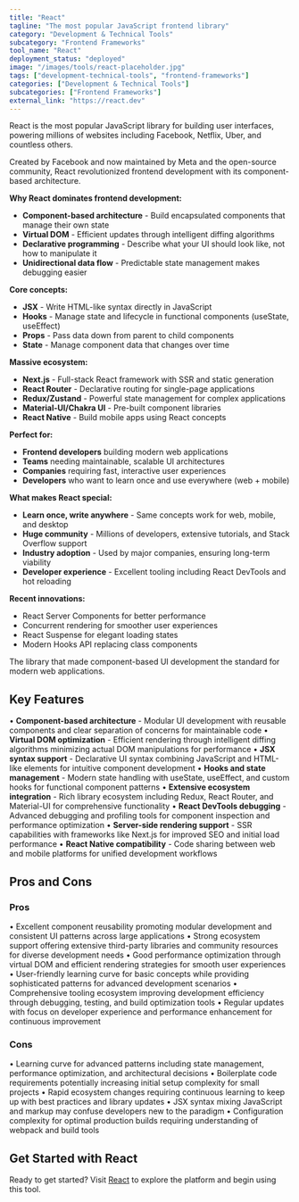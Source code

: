 ```yaml
---
title: "React"
tagline: "The most popular JavaScript frontend library"
category: "Development & Technical Tools"
subcategory: "Frontend Frameworks"
tool_name: "React"
deployment_status: "deployed"
image: "/images/tools/react-placeholder.jpg"
tags: ["development-technical-tools", "frontend-frameworks"]
categories: ["Development & Technical Tools"]
subcategories: ["Frontend Frameworks"]
external_link: "https://react.dev"
---
```

React is the most popular JavaScript library for building user interfaces, powering millions of websites including Facebook, Netflix, Uber, and countless others.

Created by Facebook and now maintained by Meta and the open-source community, React revolutionized frontend development with its component-based architecture.

**Why React dominates frontend development:**
- **Component-based architecture** - Build encapsulated components that manage their own state
- **Virtual DOM** - Efficient updates through intelligent diffing algorithms
- **Declarative programming** - Describe what your UI should look like, not how to manipulate it
- **Unidirectional data flow** - Predictable state management makes debugging easier

**Core concepts:**
- **JSX** - Write HTML-like syntax directly in JavaScript
- **Hooks** - Manage state and lifecycle in functional components (useState, useEffect)
- **Props** - Pass data down from parent to child components
- **State** - Manage component data that changes over time

**Massive ecosystem:**
- **Next.js** - Full-stack React framework with SSR and static generation
- **React Router** - Declarative routing for single-page applications
- **Redux/Zustand** - Powerful state management for complex applications
- **Material-UI/Chakra UI** - Pre-built component libraries
- **React Native** - Build mobile apps using React concepts

**Perfect for:**
- **Frontend developers** building modern web applications
- **Teams** needing maintainable, scalable UI architectures
- **Companies** requiring fast, interactive user experiences
- **Developers** who want to learn once and use everywhere (web + mobile)

**What makes React special:**
- **Learn once, write anywhere** - Same concepts work for web, mobile, and desktop
- **Huge community** - Millions of developers, extensive tutorials, and Stack Overflow support
- **Industry adoption** - Used by major companies, ensuring long-term viability
- **Developer experience** - Excellent tooling including React DevTools and hot reloading

**Recent innovations:**
- React Server Components for better performance
- Concurrent rendering for smoother user experiences
- React Suspense for elegant loading states
- Modern Hooks API replacing class components

The library that made component-based UI development the standard for modern web applications.

## Key Features

• **Component-based architecture** - Modular UI development with reusable components and clear separation of concerns for maintainable code
• **Virtual DOM optimization** - Efficient rendering through intelligent diffing algorithms minimizing actual DOM manipulations for performance
• **JSX syntax support** - Declarative UI syntax combining JavaScript and HTML-like elements for intuitive component development
• **Hooks and state management** - Modern state handling with useState, useEffect, and custom hooks for functional component patterns
• **Extensive ecosystem integration** - Rich library ecosystem including Redux, React Router, and Material-UI for comprehensive functionality
• **React DevTools debugging** - Advanced debugging and profiling tools for component inspection and performance optimization
• **Server-side rendering support** - SSR capabilities with frameworks like Next.js for improved SEO and initial load performance
• **React Native compatibility** - Code sharing between web and mobile platforms for unified development workflows

## Pros and Cons

### Pros
• Excellent component reusability promoting modular development and consistent UI patterns across large applications
• Strong ecosystem support offering extensive third-party libraries and community resources for diverse development needs
• Good performance optimization through virtual DOM and efficient rendering strategies for smooth user experiences
• User-friendly learning curve for basic concepts while providing sophisticated patterns for advanced development scenarios
• Comprehensive tooling ecosystem improving development efficiency through debugging, testing, and build optimization tools
• Regular updates with focus on developer experience and performance enhancement for continuous improvement

### Cons
• Learning curve for advanced patterns including state management, performance optimization, and architectural decisions
• Boilerplate code requirements potentially increasing initial setup complexity for small projects
• Rapid ecosystem changes requiring continuous learning to keep up with best practices and library updates
• JSX syntax mixing JavaScript and markup may confuse developers new to the paradigm
• Configuration complexity for optimal production builds requiring understanding of webpack and build tools

## Get Started with React

Ready to get started? Visit [React](https://react.dev) to explore the platform and begin using this tool.
